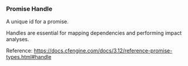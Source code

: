 ### Promise Handle

A unique id for a promise.

Handles are essential for mapping dependencies and performing impact analyses.

Reference: <https://docs.cfengine.com/docs/3.12/reference-promise-types.html#handle>

